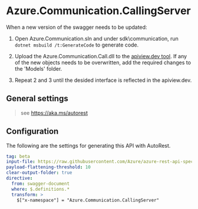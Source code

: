 # Azure.Communication.CallingServer

When a new version of the swagger needs to be updated:
1. Open Azure.Communication.sln and under sdk\communication, run `dotnet msbuild /t:GenerateCode` to generate code.

2. Upload the Azure.Communication.Call.dll to the [apiview.dev tool](https://apiview.dev/).
If any of the new objects needs to be overwritten, add the required changes to the 'Models' folder.

3. Repeat 2 and 3 until the desided interface is reflected in the apiview.dev.

## General settings
> see https://aka.ms/autorest 

## Configuration 
The following are the settings for generating this API with AutoRest.

```yaml
tag: beta
input-file: https://raw.githubusercontent.com/Azure/azure-rest-api-specs/5ffa6f90f1916423bd09855f1bfe32d2bd78ecab/specification/communication/data-plane/CallingServer/readme.md
payload-flattening-threshold: 10
clear-output-folder: true
directive:
  from: swagger-document
  where: $.definitions.*
  transform: >
    $["x-namespace"] = "Azure.Communication.CallingServer"
```
